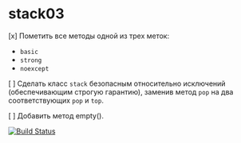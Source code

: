 # stack03

[x] Пометить все методы одной из трех меток:
  - `basic`
  - `strong`
  - `noexcept`
  
[ ] Сделать класс `stack` безопасным относительно исключений (обеспечивающим строгую гарантию), заменив метод `pop` на два соответствующих `pop` и `top`.

[ ] Добавить метод empty().




[![Build Status](https://travis-ci.org/yanaxgrishkova/stack02.svg?branch=master)](https://travis-ci.org/yanaxgrishkova/stack02)
